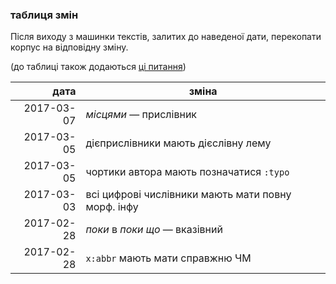 ### таблиця змін

Після виходу з машинки текстів, залитих до наведеної дати, перекопати корпус на відповідну зміну.

(до таблиці також додаються [ці питання](https://github.com/msklvsk/corpus/issues?q=is%3Aissue+is%3Aclosed+label%3A%22%D1%82%D1%80%D0%B5%D0%B1%D0%B0+%D0%BF%D0%B5%D1%80%D0%B5%D0%BA%D0%BE%D0%BF%D1%83%D0%B2%D0%B0%D1%82%D0%B8%22))

дата  | зміна
---------:|----------
2017-03-07 | _місцями_ — прислівник
2017-03-05 | дієприслівники мають дієслівну лему
2017-03-05 | чортики автора мають позначатися `:typo`
2017-03-03 | всі цифрові числівники мають мати повну морф. інфу
2017-02-28 | _поки_ в _поки що_ — вказівний
2017-02-28 | `x:abbr` мають мати справжню ЧМ
